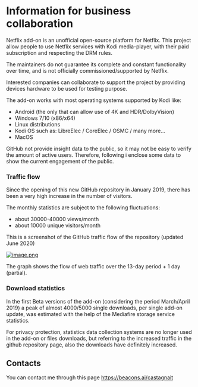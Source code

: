# Information for business collaboration

Netflix add-on is an unofficial open-source platform for Netflix.
This project allow people to use Netflix services with Kodi media-player,
with their paid subscription and respecting the DRM rules.

The maintainers do not guarantee its complete and constant functionality over time,
and is not officially commissioned/supported by Netflix.

Interested companies can collaborate to support the project by providing devices hardware to be used for testing purpose.

The add-on works with most operating systems supported by Kodi like:
- Android (the only that can allow use of 4K and HDR/DolbyVision)
- Windows 7/10 (x86/x64)
- Linux distributions
- Kodi OS such as: LibreElec / CoreElec / OSMC / many more...
- MacOS

GitHub not provide insight data to the public, so it may not be easy to verify the amount of active users.
Therefore, following i enclose some data to show the current engagement of the public.

### Traffic flow

Since the opening of this new GitHub repository in January 2019, there has been a very high increase in the number of visitors.

The monthly statistics are subject to the following fluctuations:
- about 30000-40000 views/month
- about 10000 unique visitors/month

This is a screenshot of the GitHub traffic flow of the repository (updated June 2020)

[![image.png](https://i.postimg.cc/KYZTjC2H/image.png)](https://postimg.cc/K1Hjsq4P)

The graph shows the flow of web traffic over the 13-day period + 1 day (partial).


### Download statistics

In the first Beta versions of the add-on (considering the period March/April 2019)
a peak of almost 4000/5000 single downloads, per single add-on update,
was estimated with the help of the Mediafire storage service statistics.

For privacy protection, statistics data collection systems are no longer used in the add-on
or files downloads, but referring to the increased traffic in the github repository page,
also the downloads have definitely increased.

## Contacts

You can contact me through this page
https://beacons.ai/castagnait
